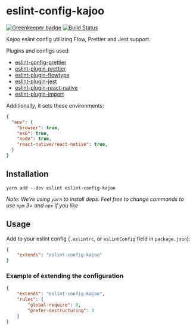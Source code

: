 # eslint-config-kajoo

[![Greenkeeper badge](https://badges.greenkeeper.io/kajoo/eslint-config-kajoo.svg)](https://greenkeeper.io/)
[![Build Status](https://travis-ci.org/kajoo/eslint-config-kajoo.svg?branch=master)](https://travis-ci.org/kajoo/eslint-config-kajoo)

Kajoo eslint config utilizing Flow, Prettier and Jest support.

Plugins and configs used:
* [eslint-config-prettier](https://yarnpkg.com/en/package/eslint-config-prettier)
* [eslint-plugin-prettier](https://yarnpkg.com/en/package/eslint-plugin-prettier)
* [eslint-plugin-flowtype](https://yarnpkg.com/en/package/eslint-plugin-flowtype)
* [eslint-plugin-jest](https://yarnpkg.com/en/package/eslint-plugin-jest)
* [eslint-plugin-react-native](https://yarnpkg.com/en/package/eslint-plugin-react-native)
* [eslint-plugin-import](https://yarnpkg.com/en/package/eslint-plugin-import)

Additionally, it sets these environments:
```json
{
  "env": {
    "browser": true,
    "es6": true,
    "node": true,
    "react-native/react-native": true,
  }
}
```

## Installation

```
yarn add --dev eslint eslint-config-kajoo
```

*Note: We're using `yarn` to install deps. Feel free to change commands to use `npm` 3+ and `npx` if you like*

## Usage

Add to your eslint config (`.eslintrc`, or `eslintConfig` field in `package.json`):

```json
{
    "extends": "eslint-config-kajoo"
}
```

### Example of extending the configuration

```json
{
    "extends": "eslint-config-kajoo",
    "rules": {
        "global-require": 0,
        "prefer-destructuring": 0
    }
}
```
